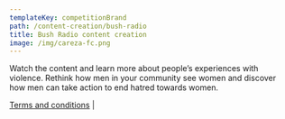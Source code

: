 ```yaml
---
templateKey: competitionBrand
path: /content-creation/bush-radio
title: Bush Radio content creation
image: /img/careza-fc.png
---
```


Watch the content and learn more about people’s experiences with violence. Rethink how men in your community see women and discover how men can take action to end hatred towards women.

<p class="quickLinkWrap"><a href="/content-creation/bush-radio-terms-and-conditions" class="quickLink">Terms and conditions</a> | </p>

